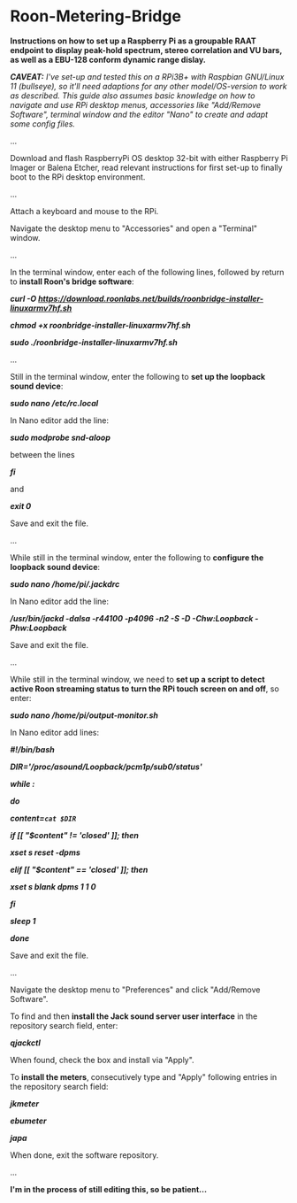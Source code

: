 # Roon-Metering-Bridge
**Instructions on how to set up a Raspberry Pi as a groupable RAAT endpoint to display peak-hold spectrum, stereo correlation and VU bars, as well as a EBU-128 conform dynamic range dislay.**

***CAVEAT:***
*I've set-up and tested this on a RPi3B+ with Raspbian GNU/Linux 11 (bullseye), so it'll need adaptions for any other model/OS-version to work as described.
This guide also assumes basic knowledge on how to navigate and use RPi desktop menus, accessories like "Add/Remove Software", terminal window and the editor "Nano" to create and adapt some config files.*

...

Download and flash RaspberryPi OS desktop 32-bit with either Raspberry Pi Imager or Balena Etcher, read relevant instructions for first set-up to finally boot to the RPi desktop environment.

...

Attach a keyboard and mouse to the RPi.

Navigate the desktop menu to "Accessories" and open a "Terminal" window.

...

In the terminal window, enter each of the following lines, followed by return to **install Roon's bridge software**:

***curl -O https://download.roonlabs.net/builds/roonbridge-installer-linuxarmv7hf.sh***

***chmod +x roonbridge-installer-linuxarmv7hf.sh***

***sudo ./roonbridge-installer-linuxarmv7hf.sh***

...

Still in the terminal window, enter the following to **set up the loopback sound device**:

***sudo nano /etc/rc.local***

In Nano editor add the line:

***sudo modprobe snd-aloop***

between the lines

***fi***

and 

***exit 0***

Save and exit the file.

...


While still in the terminal window, enter the following to **configure the loopback sound device**:

***sudo nano /home/pi/.jackdrc***

In Nano editor add the line:

***/usr/bin/jackd -dalsa -r44100 -p4096 -n2 -S -D -Chw:Loopback -Phw:Loopback***

Save and exit the file.

...

While still in the terminal window, we need to **set up a script to detect active Roon streaming status to turn the RPi touch screen on and off**, so enter:

***sudo nano /home/pi/output-monitor.sh***

In Nano editor add lines:

***#!/bin/bash***

***DIR='/proc/asound/Loopback/pcm1p/sub0/status'***

***while :***

***do***

***content=`cat $DIR`***

***if [[ "$content" != 'closed' ]]; then***

***xset s reset -dpms***

***elif [[ "$content" == 'closed' ]]; then***

***xset s blank dpms 1 1 0***

***fi***

***sleep 1***

***done***

Save and exit the file.

...

Navigate the desktop menu to "Preferences" and click "Add/Remove Software".

To find and then **install the Jack sound server user interface** in the repository search field, enter:

***qjackctl***

When found, check the box and install via "Apply".

To **install the meters**, consecutively type and "Apply" following entries in the repository search field:

***jkmeter***

***ebumeter***

***japa***

When done, exit the software repository.

...



**I'm in the process of still editing this, so be patient...**
